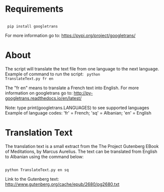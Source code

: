 # Requirements

<code>
 pip install googletrans
</code>

For more information go to: https://pypi.org/project/googletrans/

# About
The script will translate the text file from one language to the next language.
Example of command to run the script: 
<code>
python TranslateText.py fr en
</code>

The "fr en" means to translate a French text into English.
For more information on googletrans go to: http://py-googletrans.readthedocs.io/en/latest/

Note: type print(googletrans.LANGUAGES) to see supported languages
Example of language codes: 'fr' = French; 'sq' = Albanian; 'en' = English

# Translation Text

The translation text is a small extract from the The Project Gutenberg EBook of Meditations, by Marcus Aurelius. The text can be translated from English to Albanian using the command below:

<code>
python TranslateText.py en sq
</code>

Link to the Gutenberg text:
http://www.gutenberg.org/cache/epub/2680/pg2680.txt
